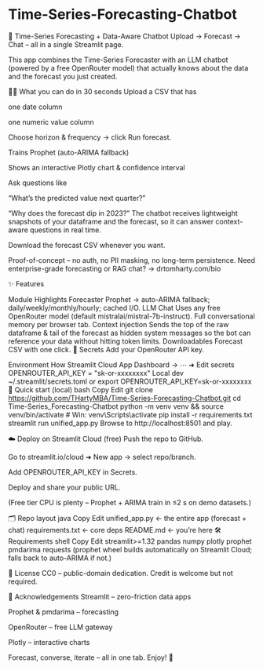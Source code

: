 # Time-Series-Forecasting-Chatbot
🔮 Time-Series Forecasting + Data-Aware Chatbot
Upload → Forecast → Chat – all in a single Streamlit page.

This app combines the Time-Series Forecaster with an LLM chatbot (powered by a free OpenRouter model) that actually knows about the data and the forecast you just created.

🏃‍♂️ What you can do in 30 seconds
Upload a CSV that has

one date column

one numeric value column

Choose horizon & frequency → click Run forecast.

Trains Prophet (auto-ARIMA fallback)

Shows an interactive Plotly chart & confidence interval

Ask questions like

“What’s the predicted value next quarter?”

“Why does the forecast dip in 2023?”
The chatbot receives lightweight snapshots of your dataframe and the forecast, so it can answer context-aware questions in real time.

Download the forecast CSV whenever you want.

Proof-of-concept – no auth, no PII masking, no long-term persistence.
Need enterprise-grade forecasting or RAG chat? → drtomharty.com/bio

✨ Features

Module	Highlights
Forecaster	Prophet → auto-ARIMA fallback; daily/weekly/monthly/hourly; cached I/O.
LLM Chat	Uses any free OpenRouter model (default mistralai/mistral-7b-instruct). Full conversational memory per browser tab.
Context injection	Sends the top of the raw dataframe & tail of the forecast as hidden system messages so the bot can reference your data without hitting token limits.
Downloadables	Forecast CSV with one click.
🔑 Secrets
Add your OpenRouter API key.


Environment	How
Streamlit Cloud	App Dashboard → ⋯ ➜ Edit secrets
OPENROUTER_API_KEY = "sk-or-xxxxxxxx"
Local dev	~/.streamlit/secrets.toml or export OPENROUTER_API_KEY=sk-or-xxxxxxxx
🚀 Quick start (local)
bash
Copy
Edit
git clone https://github.com/THartyMBA/Time-Series-Forecasting-Chatbot.git
cd Time-Series_Forecasting-Chatbot
python -m venv venv && source venv/bin/activate     # Win: venv\Scripts\activate
pip install -r requirements.txt
streamlit run unified_app.py
Browse to http://localhost:8501 and play.

☁️ Deploy on Streamlit Cloud (free)
Push the repo to GitHub.

Go to streamlit.io/cloud ➜ New app → select repo/branch.

Add OPENROUTER_API_KEY in Secrets.

Deploy and share your public URL.

(Free tier CPU is plenty – Prophet + ARIMA train in ≤2 s on demo datasets.)

🗂️ Repo layout
java
Copy
Edit
unified_app.py      ← the entire app (forecast + chat)
requirements.txt    ← core deps
README.md           ← you’re here
🛠️ Requirements
shell
Copy
Edit
streamlit>=1.32
pandas
numpy
plotly
prophet
pmdarima
requests
(prophet wheel builds automatically on Streamlit Cloud; falls back to auto-ARIMA if not.)

📜 License
CC0 – public-domain dedication. Credit is welcome but not required.

🙏 Acknowledgements
Streamlit – zero-friction data apps

Prophet & pmdarima – forecasting

OpenRouter – free LLM gateway

Plotly – interactive charts

Forecast, converse, iterate – all in one tab. Enjoy! 🎉
